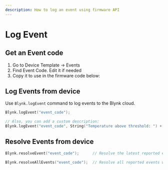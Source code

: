 ```yaml
---
description: How to log an event using firmware API
---
```


# Log Event

## Get an Event code

1. Go to Device Template -&gt; Events
2. Find Event Code. Edit it if needed
3. Copy it to use in the firmware code below:

## Log Events from device

Use `Blynk.logEvent` command to log events to the Blynk cloud.

```cpp
Blynk.logEvent("event_code");

// Also, you can add a custom description:
Blynk.logEvent("event_code", String("Temperature above threshold: ") + temp);
```

## Resolve Events from device

```cpp
Blynk.resolveEvent("event_code");      // Resolve the latest reported event with the given code

Blynk.resolveAllEvents("event_code");  // Resolve all reported events with the given code
```
